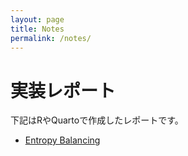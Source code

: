```yaml
---
layout: page
title: Notes
permalink: /notes/
---
```


# 実装レポート

下記はRやQuartoで作成したレポートです。

- [Entropy Balancing](/notes/entropy_balancing.html)
